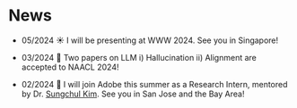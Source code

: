 # News

* 05/2024 :sunny: I will be presenting at WWW 2024. See you in Singapore!

* 03/2024 :ocean: Two papers on LLM i) Hallucination ii) Alignment are accepted to NAACL 2024!

* 02/2024 :ocean: I will join Adobe this summer as a Research Intern, mentored by Dr. [Sungchul Kim](https://sites.google.com/site/subright/). See you in San Jose and the Bay Area!
